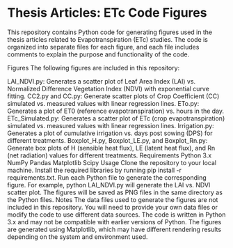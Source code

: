 Thesis Articles: ETc Code Figures
=====================================

This repository contains Python code for generating figures used in the thesis articles related to Evapotranspiration (ETc) studies. The code is organized into separate files for each figure, and each file includes comments to explain the purpose and functionality of the code.

Figures
The following figures are included in this repository:

LAI_NDVI.py: Generates a scatter plot of Leaf Area Index (LAI) vs. Normalized Difference Vegetation Index (NDVI) with exponential curve fitting.
CC2.py and CC.py: Generate scatter plots of Crop Coefficient (CC) simulated vs. measured values with linear regression lines.
ETo.py: Generates a plot of ET0 (reference evapotranspiration) vs. hours in the day.
ETc_Simulated.py: Generates a scatter plot of ETc (crop evapotranspiration) simulated vs. measured values with linear regression lines.
Irrigation.py: Generates a plot of cumulative irrigation vs. days post sowing (DPS) for different treatments.
Boxplot_H.py, Boxplot_LE.py, and Boxplot_Rn.py: Generate box plots of H (sensible heat flux), LE (latent heat flux), and Rn (net radiation) values for different treatments.
Requirements
Python 3.x
NumPy
Pandas
Matplotlib
Scipy
Usage
Clone the repository to your local machine.
Install the required libraries by running pip install -r requirements.txt.
Run each Python file to generate the corresponding figure. For example, python LAI_NDVI.py will generate the LAI vs. NDVI scatter plot.
The figures will be saved as PNG files in the same directory as the Python files.
Notes
The data files used to generate the figures are not included in this repository. You will need to provide your own data files or modify the code to use different data sources.
The code is written in Python 3.x and may not be compatible with earlier versions of Python.
The figures are generated using Matplotlib, which may have different rendering results depending on the system and environment used.